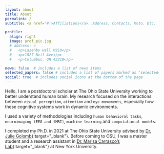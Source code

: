 ```yaml
---
layout: about
title: About
permalink: /
subtitle: <a href='#'>Affiliations</a>. Address. Contacts. Moto. Etc.

profile:
  align: right
  image: prof_pic.jpg
  # address: >
  #   <p>Lazenby Hall M210</p>
  #   <p>1827 Neil Ave</p>
  #   <p>Columbus, OH 43210</p>

news: false  # includes a list of news items
selected_papers: false # includes a list of papers marked as "selected={true}"
social: true  # includes social icons at the bottom of the page
---
```

Hello, I am a postdoctoral scholar at The Ohio State University working to better understand human brain. My research focused on the interactions between `visual perception`, `attention` and `eye movements`, especially how these cognitive systems work in dynamic environments. 

I used a variety of methodologies including `human behavioral tasks`, `neuroimaging (EEG and fMRI)`, `machine learning` and `computational models`.

I completed my Ph.D. in 2021 at The Ohio State University advised by [Dr. Julie Golomb](https://u.osu.edu/golomblab/){:target="\_blank"}. Before coming to OSU, I was a master student and a research assistant in [Dr. Marisa Carrasco’s Lab](https://carrascolab.hosting.nyu.edu){:target="\_blank"} at New York University. 
